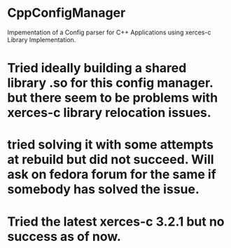 # CppConfigManager
Impementation of a Config parser for C++ Applications using xerces-c Library Implementation.

# Tried ideally building a shared library .so for this config manager. but there seem to be problems with xerces-c library relocation issues.
# tried solving it with some attempts at rebuild but did not succeed. Will ask on fedora forum for the same if somebody has solved the issue.
# Tried the latest xerces-c 3.2.1 but no success as of now.
